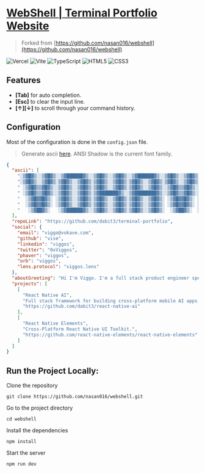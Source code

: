 # [WebShell | Terminal Portfolio Website](https://terminal.vokave.com/)

> Forked from [https://github.com/nasan016/webshell](https://github.com/nasan016/webshell)

![Vercel](https://img.shields.io/badge/vercel-%23000000.svg?style=for-the-badge&logo=vercel&logoColor=white)
![Vite](https://img.shields.io/badge/vite-%23646CFF.svg?style=for-the-badge&logo=vite&logoColor=white)
![TypeScript](https://img.shields.io/badge/typescript-%23007ACC.svg?style=for-the-badge&logo=typescript&logoColor=white)
![HTML5](https://img.shields.io/badge/html5-%23E34F26.svg?style=for-the-badge&logo=html5&logoColor=white)
![CSS3](https://img.shields.io/badge/css3-%231572B6.svg?style=for-the-badge&logo=css3&logoColor=white)

## Features

- **[Tab]** for auto completion.
- **[Esc]** to clear the input line.
- **[↑][↓]** to scroll through your command history.

## Configuration

Most of the configuration is done in the `config.json` file.

> Generate ascii [here](https://patorjk.com/software/taag/). ANSI Shadow is the current font family.

```json
{
  "ascii": [
    "░▒▓█▓▒░░▒▓█▓▒░░▒▓██████▓▒░░▒▓█▓▒░░▒▓█▓▒░░▒▓██████▓▒░░▒▓█▓▒░░▒▓█▓▒░▒▓████████▓▒░ ",
    "░▒▓█▓▒░░▒▓█▓▒░▒▓█▓▒░░▒▓█▓▒░▒▓█▓▒░░▒▓█▓▒░▒▓█▓▒░░▒▓█▓▒░▒▓█▓▒░░▒▓█▓▒░▒▓█▓▒░        ",
    " ░▒▓█▓▒▒▓█▓▒░░▒▓█▓▒░░▒▓█▓▒░▒▓█▓▒░░▒▓█▓▒░▒▓█▓▒░░▒▓█▓▒░░▒▓█▓▒▒▓█▓▒░░▒▓█▓▒░        ",
    " ░▒▓█▓▒▒▓█▓▒░░▒▓█▓▒░░▒▓█▓▒░▒▓███████▓▒░░▒▓████████▓▒░░▒▓█▓▒▒▓█▓▒░░▒▓██████▓▒░   ",
    "  ░▒▓█▓▓█▓▒░ ░▒▓█▓▒░░▒▓█▓▒░▒▓█▓▒░░▒▓█▓▒░▒▓█▓▒░░▒▓█▓▒░ ░▒▓█▓▓█▓▒░ ░▒▓█▓▒░        ",
    "  ░▒▓█▓▓█▓▒░ ░▒▓█▓▒░░▒▓█▓▒░▒▓█▓▒░░▒▓█▓▒░▒▓█▓▒░░▒▓█▓▒░ ░▒▓█▓▓█▓▒░ ░▒▓█▓▒░        ",
    "   ░▒▓██▓▒░   ░▒▓██████▓▒░░▒▓█▓▒░░▒▓█▓▒░▒▓█▓▒░░▒▓█▓▒░  ░▒▓██▓▒░  ░▒▓████████▓▒░ "
  ],
  "repoLink": "https://github.com/dabit3/terminal-portfolio",
  "social": {
    "email": "viggo@vokave.com",
    "github": "vise",
    "linkedin": "viggos",
    "twitter": "0xViggos",
    "phaver": "viggos",
    "orb": "viggos",
    "lens.protocol": "viggos.lens"
  },
  "aboutGreeting": "Hi I'm Viggo. I'm a full stack product engineer specializing in high impact developer marketing.",
  "projects": [
    [
      "React Native AI",
      "Full stack framework for building cross-platform mobile AI apps.",
      "https://github.com/dabit3/react-native-ai"
    ],
    [
      "React Native Elements",
      "Cross-Platform React Native UI Toolkit.",
      "https://github.com/react-native-elements/react-native-elements"
    ]
  ]
}
```

## Run the Project Locally:

Clone the repository

```shell
git clone https://github.com/nasan016/webshell.git
```

Go to the project directory

```shell
cd webshell
```

Install the dependencies

```shell
npm install
```

Start the server

```shell
npm run dev
```
